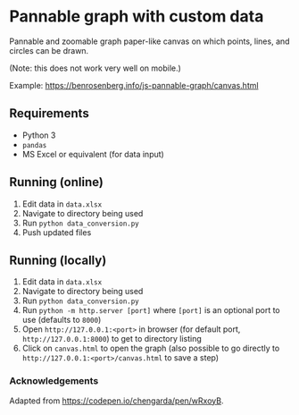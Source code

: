 # Pannable graph with custom data
Pannable and zoomable graph paper-like canvas on which points, lines, and circles can be drawn.

(Note: this does not work very well on mobile.)

Example: https://benrosenberg.info/js-pannable-graph/canvas.html

## Requirements

 - Python 3
 - `pandas`
 - MS Excel or equivalent (for data input)
 
## Running (online)

1. Edit data in `data.xlsx`
2. Navigate to directory being used
3. Run `python data_conversion.py`
4. Push updated files
 
## Running (locally)

1. Edit data in `data.xlsx`
2. Navigate to directory being used
3. Run `python data_conversion.py`
4. Run `python -m http.server [port]` where `[port]` is an optional port to use (defaults to `8000`)
5. Open `http://127.0.0.1:<port>` in browser (for default port, `http://127.0.0.1:8000`) to get to directory listing 
6. Click on `canvas.html` to open the graph (also possible to go directly to `http://127.0.0.1:<port>/canvas.html` to save a step)

### Acknowledgements

Adapted from https://codepen.io/chengarda/pen/wRxoyB.

